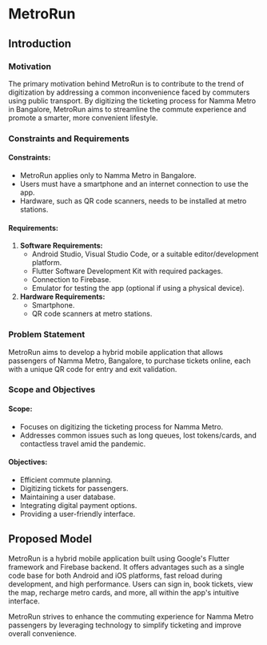# MetroRun

## Introduction

### Motivation
The primary motivation behind MetroRun is to contribute to the trend of digitization by addressing a common inconvenience faced by commuters using public transport. By digitizing the ticketing process for Namma Metro in Bangalore, MetroRun aims to streamline the commute experience and promote a smarter, more convenient lifestyle.

### Constraints and Requirements
#### Constraints:
- MetroRun applies only to Namma Metro in Bangalore.
- Users must have a smartphone and an internet connection to use the app.
- Hardware, such as QR code scanners, needs to be installed at metro stations.
#### Requirements:
1. **Software Requirements:**
   - Android Studio, Visual Studio Code, or a suitable editor/development platform.
   - Flutter Software Development Kit with required packages.
   - Connection to Firebase.
   - Emulator for testing the app (optional if using a physical device).
2. **Hardware Requirements:**
   - Smartphone.
   - QR code scanners at metro stations.

### Problem Statement
MetroRun aims to develop a hybrid mobile application that allows passengers of Namma Metro, Bangalore, to purchase tickets online, each with a unique QR code for entry and exit validation.

### Scope and Objectives
#### Scope:
- Focuses on digitizing the ticketing process for Namma Metro.
- Addresses common issues such as long queues, lost tokens/cards, and contactless travel amid the pandemic.
#### Objectives:
- Efficient commute planning.
- Digitizing tickets for passengers.
- Maintaining a user database.
- Integrating digital payment options.
- Providing a user-friendly interface.

## Proposed Model
MetroRun is a hybrid mobile application built using Google's Flutter framework and Firebase backend. It offers advantages such as a single code base for both Android and iOS platforms, fast reload during development, and high performance. Users can sign in, book tickets, view the map, recharge metro cards, and more, all within the app's intuitive interface.

MetroRun strives to enhance the commuting experience for Namma Metro passengers by leveraging technology to simplify ticketing and improve overall convenience.